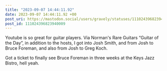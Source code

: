 ```yaml
---
title: "2023-09-07 14:44:11.92"
date: 2023-09-07 14:44:11.92 +00
post_uri: https://mastodon.social/users/gravely/statuses/111024396823940009
post_id: 111024396823940009
---
```

Youtube is so great for guitar players. Via Norman's Rare Guitars “Guitar of the Day”, in addition to the hosts, I got into Josh Smith, and from Josh to Bruce Foreman, and also from Josh to Greg Koch.

Got a ticket to finally see Bruce Foreman in three weeks at the Keys Jazz Bistro, hell yeah.


